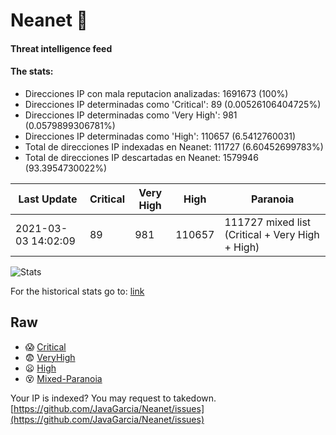 # Neanet :hocho:
#### Threat intelligence feed
#### The stats:

- Direcciones IP con mala reputacion analizadas: 1691673 (100%)
- Direcciones IP determinadas como 'Critical':  89 (0.00526106404725%)
- Direcciones IP determinadas como 'Very High':  981 (0.0579899306781%)
- Direcciones IP determinadas como 'High':  110657 (6.5412760031)
- Total de direcciones IP indexadas en Neanet:  111727 (6.60452699783%)
- Total de direcciones IP descartadas en Neanet:  1579946 (93.3954730022%)

| Last Update | Critical | Very High | High | Paranoia |
| --- | --- | --- | --- | --- |
| 2021-03-03 14:02:09 | 89 | 981 | 110657 | 111727 mixed list (Critical + Very High + High)|

![Stats](https://docs.google.com/spreadsheets/d/e/2PACX-1vSnaNMIXVabIpDJjufMlzH7poXnshF3mgd8Is1g9ytUEzVsP5my4Trn8f-xkoLLQ38xpL3HtmUexLo6/pubchart?oid=501124687&format=image)

For the historical stats go to: [link](/stats.csv)
## Raw
- :scream: [Critical](https://raw.githubusercontent.com/JavaGarcia/Neanet/master/blacklists/neanet_critical.txt)
- :fearful: [VeryHigh](https://raw.githubusercontent.com/JavaGarcia/Neanet/master/blacklists/neanet_veryHigh.txtt)
- :frowning: [High](https://raw.githubusercontent.com/JavaGarcia/Neanet/master/blacklists/neanet_high.txt)
- :dizzy_face: [Mixed-Paranoia](https://raw.githubusercontent.com/JavaGarcia/Neanet/master/blacklists/neanet_all.txt)


Your IP is indexed? You may request to takedown. [https://github.com/JavaGarcia/Neanet/issues](https://github.com/JavaGarcia/Neanet/issues)





















































































































































































































































































































































































































































































































































































































































































































































































































































































































































































































































































































































































































































































































































































































































































































































































































































































































































































































































































































































































































































































































































































































































































































































































































































































































































































































































































































































































































































































































































































































































































































































































































































































































































































































































































































































































































































































































































































































































































































































































































































































































































































































































































































































































































































































































































































































































































































































































